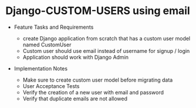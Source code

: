 # Django-CUSTOM-USERS using email 



+ Feature Tasks and Requirements
  + create Django application from scratch that has a custom user model named CustomUser
  + Custom user should use email instead of username for signup / login
  + Application should work with Django Admin

+ Implementation Notes
  + Make sure to create custom user model before migrating data
  + User Acceptance Tests
  + Verify the creation of a new user with email and password
  + Verify that duplicate emails are not allowed
